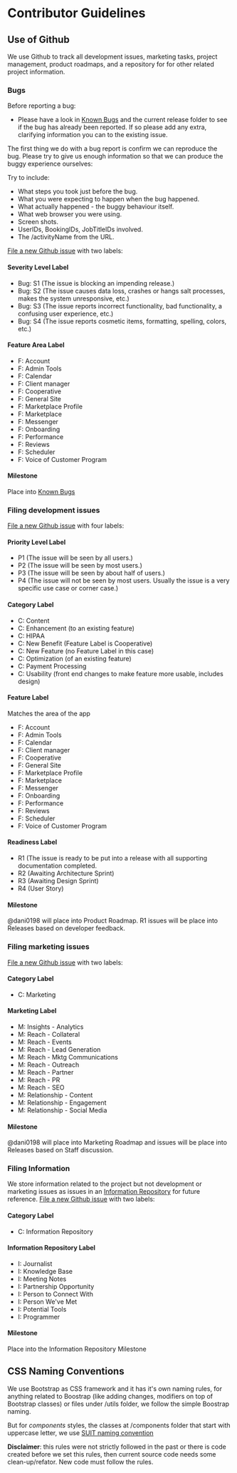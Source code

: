 # Contributor Guidelines

## Use of Github

We use Github to track all development issues, marketing tasks, project management, product roadmaps, and a repository for for other related project information.

### Bugs
Before reporting a bug:
* Please have a look in [Known Bugs](https://github.com/dani0198/Loconomics/milestone/74) and the current release folder to see if the bug has already been reported. If so please add any extra, clarifying information you can to the existing issue. 

The first thing we do with a bug report is confirm we can reproduce the bug. Please try to give us enough information so that we can produce the buggy experience ourselves:

Try to include:
* What steps you took just before the bug.
* What you were expecting to happen when the bug happened.
* What actually happened - the buggy behaviour itself.
* What web browser you were using.
* Screen shots.
* UserIDs, BookingIDs, JobTitleIDs involved.
* The /activityName from the URL.

[File a new Github issue](https://github.com/dani0198/Loconomics/issues/new) with two labels:
#### Severity Level Label
- Bug: S1 (The issue is blocking an impending release.)
- Bug: S2 (The issue causes data loss, crashes or hangs salt processes, makes the system unresponsive, etc.)
- Bug: S3 (The issue reports incorrect functionality, bad functionality, a confusing user experience, etc.)
- Bug: S4 (The issue reports cosmetic items, formatting, spelling, colors, etc.)
#### Feature Area Label
- F: Account
- F: Admin Tools
- F: Calendar
- F: Client manager
- F: Cooperative
- F: General Site
- F: Marketplace Profile
- F: Marketplace
- F: Messenger
- F: Onboarding
- F: Performance
- F: Reviews
- F: Scheduler
- F: Voice of Customer Program
#### Milestone
Place into [Known Bugs](https://github.com/dani0198/Loconomics/milestone/74)

### Filing development issues
[File a new Github issue](https://github.com/dani0198/Loconomics/issues/new) with four labels:
#### Priority Level Label
- P1 (The issue will be seen by all users.)
- P2 (The issue will be seen by most users.)
- P3 (The issue will be seen by about half of users.)
- P4 (The issue will not be seen by most users. Usually the issue is a very specific use case or corner case.)
#### Category Label
- C: Content
- C: Enhancement (to an existing feature)
- C: HIPAA
- C: New Benefit (Feature Label is Cooperative)
- C: New Feature (no Feature Label in this case)
- C: Optimization (of an existing feature)
- C: Payment Processing
- C: Usability (front end changes to make feature more usable, includes design)
#### Feature Label
Matches the area of the app
- F: Account
- F: Admin Tools
- F: Calendar
- F: Client manager
- F: Cooperative
- F: General Site
- F: Marketplace Profile
- F: Marketplace
- F: Messenger
- F: Onboarding
- F: Performance
- F: Reviews
- F: Scheduler
- F: Voice of Customer Program
#### Readiness Label
- R1 (The issue is ready to be put into a release with all supporting documentation completed. 
- R2 (Awaiting Architecture Sprint)
- R3 (Awaiting Design Sprint)
- R4 (User Story)
#### Milestone
@dani0198 will place into Product Roadmap. R1 issues will be place into Releases based on developer feedback.

### Filing marketing issues
[File a new Github issue](https://github.com/dani0198/Loconomics/issues/new) with two labels:
#### Category Label
- C: Marketing
#### Marketing Label
- M: Insights - Analytics
- M: Reach - Collateral
- M: Reach - Events
- M: Reach - Lead Generation
- M: Reach - Mktg Communications
- M: Reach - Outreach
- M: Reach - Partner
- M: Reach - PR
- M: Reach - SEO
- M: Relationship - Content
- M: Relationship - Engagement
- M: Relationship - Social Media
#### Milestone
@dani0198 will place into Marketing Roadmap and issues will be place into Releases based on Staff discussion.

### Filing Information 
We store information related to the project but not development or marketing issues as issues in an [Information Repository](https://github.com/dani0198/Loconomics/milestone/34) for future reference.
[File a new Github issue](https://github.com/dani0198/Loconomics/issues/new) with two labels:
#### Category Label
- C: Information Repository
#### Information Repository Label
- I: Journalist
- I: Knowledge Base
- I: Meeting Notes
- I: Partnership Opportunity
- I: Person to Connect With
- I: Person We've Met
- I: Potential Tools
- I: Programmer
#### Milestone
Place into the Information Repository Milestone

## CSS Naming Conventions

We use Bootstrap as CSS framework and it has it's own naming rules, for anything related to Boostrap (like adding changes, modifiers on top of Bootstrap classes) or files under /utils folder, we follow the simple Boostrap naming.

But for *components* styles, the classes at /components folder that start with uppercase letter, we use [SUIT naming convention](https://github.com/suitcss/suit/blob/master/doc/naming-conventions.md)

**Disclaimer**: this rules were not strictly followed in the past or there is code created before we set this rules, then current source code needs some clean-up/refator. New code must follow the rules.

